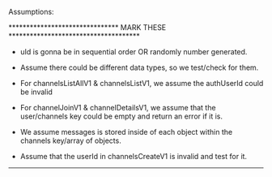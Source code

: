 

 Assumptions:

******************************* MARK THESE *************************************

 - uId is gonna be in sequential order OR randomly number generated.
 
 - Assume there could be different data types, so we test/check for them.
 
 - For channelsListAllV1 & channelsListV1, we assume the authUserId could be invalid
 
 - For channelJoinV1 & channelDetailsV1, we assume that the user/channels key could be empty
   and return an error if it is.
   
 - We assume messages is stored inside of each object within the channels key/array of objects.
 
 - Assume that the userId in channelsCreateV1 is invalid and test for it.
 
********************************************************************************

